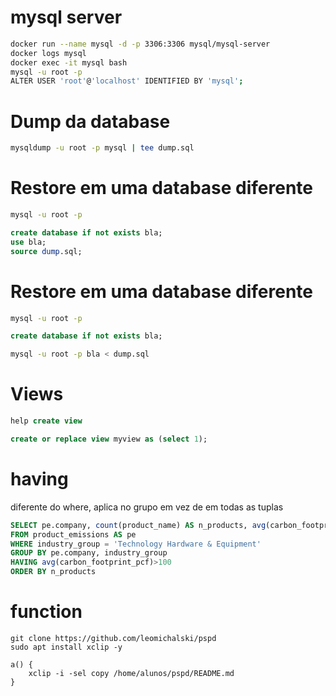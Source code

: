 # mysql server

```bash
docker run --name mysql -d -p 3306:3306 mysql/mysql-server
docker logs mysql
docker exec -it mysql bash
mysql -u root -p
ALTER USER 'root'@'localhost' IDENTIFIED BY 'mysql';
```

# Dump da database

```bash
mysqldump -u root -p mysql | tee dump.sql
```


# Restore em uma database diferente

```bash
mysql -u root -p
```

```sql
create database if not exists bla;
use bla;
source dump.sql;
```

# Restore em uma database diferente

```bash
mysql -u root -p
```

```sql
create database if not exists bla;
```

```bash
mysql -u root -p bla < dump.sql
```

# Views

```sql
help create view
```

```sql
create or replace view myview as (select 1);
```

# having

diferente do where, aplica no grupo em vez de em todas as tuplas

```sql
SELECT pe.company, count(product_name) AS n_products, avg(carbon_footprint_pcf) AS avg_carbon_footprint_pcf
FROM product_emissions AS pe
WHERE industry_group = 'Technology Hardware & Equipment'
GROUP BY pe.company, industry_group
HAVING avg(carbon_footprint_pcf)>100
ORDER BY n_products
```

# function

```
git clone https://github.com/leomichalski/pspd
sudo apt install xclip -y

a() {
    xclip -i -sel copy /home/alunos/pspd/README.md
}
```
